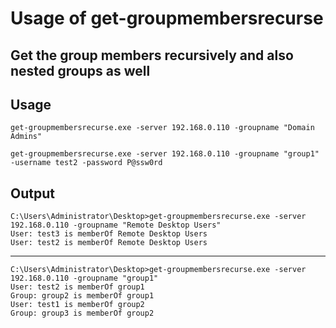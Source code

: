 # Usage of get-groupmembersrecurse

## Get the group members recursively and also nested groups as well

## Usage
`get-groupmembersrecurse.exe -server 192.168.0.110 -groupname "Domain Admins"`

`get-groupmembersrecurse.exe -server 192.168.0.110 -groupname "group1" -username test2 -password P@ssw0rd`

## Output
```
C:\Users\Administrator\Desktop>get-groupmembersrecurse.exe -server 192.168.0.110 -groupname "Remote Desktop Users"
User: test3 is memberOf Remote Desktop Users
User: test2 is memberOf Remote Desktop Users
```

---
```
C:\Users\Administrator\Desktop>get-groupmembersrecurse.exe -server 192.168.0.110 -groupname "group1"
User: test2 is memberOf group1
Group: group2 is memberOf group1
User: test1 is memberOf group2
Group: group3 is memberOf group2
```
